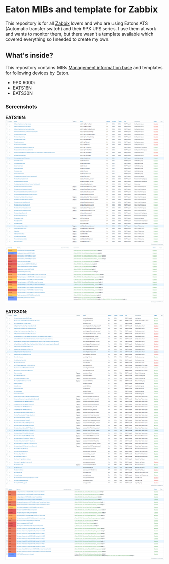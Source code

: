 # Eaton MIBs and template for Zabbix

This repository is for all [Zabbix](zabbix.com/) lovers and who are using Eatons ATS (Automatic transfer switch) and their 9PX UPS series.
I use them at work and wants to monitor them, but there wasn't a template available which covered everything so I needed to create my own.


## What's inside?

This repository contains MIBs [Management information base](https://en.wikipedia.org/wiki/Management_information_base) and templates for following devices by Eaton.
- 9PX 6000i
- EATS16N
- EATS30N


### Screenshots
**EATS16N**:
![EATS16N_items](https://raw.githubusercontent.com/MAGICCC/Zabbix-Eaton-MIBs/master/img/EATS16N_items.png)
![EATS16N_triggers](https://raw.githubusercontent.com/MAGICCC/Zabbix-Eaton-MIBs/master/img/EATS16N_triggers.png)

**EATS30N**:
![EATS30N_items](https://raw.githubusercontent.com/MAGICCC/Zabbix-Eaton-MIBs/master/img/EATS30N_items.png)
![EATS30N_triggers](https://raw.githubusercontent.com/MAGICCC/Zabbix-Eaton-MIBs/master/img/EATS30N_triggers.png)